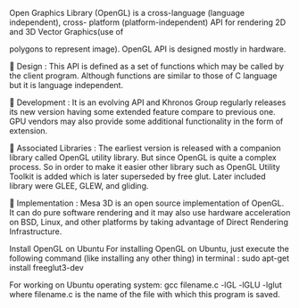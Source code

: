 Open Graphics Library (OpenGL) is a cross-language (language independent), cross-
platform (platform-independent) API for rendering 2D and 3D Vector Graphics(use of

polygons to represent image). OpenGL API is designed mostly in hardware.

 Design : This API is defined as a set of functions which may be called by the client
program. Although functions are similar to those of C language but it is language
independent.

 Development : It is an evolving API and Khronos Group regularly releases its
new version having some extended feature compare to previous one. GPU vendors
may also provide some additional functionality in the form of extension.

 Associated Libraries : The earliest version is released with a companion library
called OpenGL utility library. But since OpenGL is quite a complex process. So in
order to make it easier other library such as OpenGL Utility Toolkit is added which
is later superseded by free glut. Later included library were GLEE, GLEW, and
gliding.

 Implementation : Mesa 3D is an open source implementation of OpenGL. It can do
pure software rendering and it may also use hardware acceleration on BSD, Linux,
and other platforms by taking advantage of Direct Rendering Infrastructure.

Install OpenGL on Ubuntu
For installing OpenGL on Ubuntu, just execute the following command (like installing any
other thing) in terminal :
sudo apt-get install freeglut3-dev

For working on Ubuntu operating system:
gcc filename.c -lGL -lGLU -lglut
where filename.c is the name of the file
with which this program is saved.
